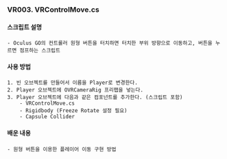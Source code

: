 ### VR003. VRControlMove.cs


#### 스크립트 설명
	- Oculus GO의 컨트롤러 원형 버튼을 터치하면 터치한 부위 방향으로 이동하고, 버튼을 누르면 점프하는 스크립트



#### 사용 방법
	1. 빈 오브젝트를 만들어서 이름을 Player로 변경한다. 
	2. Player 오브젝트에 OVRCameraRig 프리팹을 넣는다.
	3. Player 오브젝트에 다음과 같은 컴포넌트를 추가한다. (스크립트 포함)
		- VRControlMove.cs
		- Rigidbody (Freeze Rotate 설정 필요)
		- Capsule Collider



#### 배운 내용
	- 원형 버튼을 이용한 플레이어 이동 구현 방법
